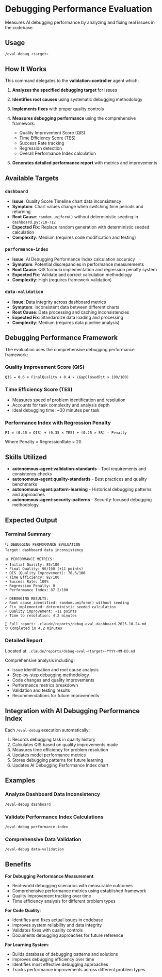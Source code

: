 # Debugging Performance Evaluation

Measures AI debugging performance by analyzing and fixing real issues in the codebase.

## Usage

```bash
/eval-debug <target>
```

## How It Works

This command delegates to the **validation-controller** agent which:

1. **Analyzes the specified debugging target** for issues
2. **Identifies root causes** using systematic debugging methodology
3. **Implements fixes** with proper quality controls
4. **Measures debugging performance** using the comprehensive framework:
   - Quality Improvement Score (QIS)
   - Time Efficiency Score (TES)
   - Success Rate tracking
   - Regression detection
   - Overall Performance Index calculation

5. **Generates detailed performance report** with metrics and improvements

## Available Targets

### `dashboard`
- **Issue**: Quality Score Timeline chart data inconsistency
- **Symptom**: Chart values change when switching time periods and returning
- **Root Cause**: `random.uniform()` without deterministic seeding in `dashboard.py:710-712`
- **Expected Fix**: Replace random generation with deterministic seeded calculation
- **Complexity**: Medium (requires code modification and testing)

### `performance-index`
- **Issue**: AI Debugging Performance Index calculation accuracy
- **Symptom**: Potential discrepancies in performance measurements
- **Root Cause**: QIS formula implementation and regression penalty system
- **Expected Fix**: Validate and correct calculation methodology
- **Complexity**: High (requires framework validation)

### `data-validation`
- **Issue**: Data integrity across dashboard metrics
- **Symptom**: Inconsistent data between different charts
- **Root Cause**: Data processing and caching inconsistencies
- **Expected Fix**: Standardize data loading and processing
- **Complexity**: Medium (requires data pipeline analysis)

## Debugging Performance Framework

The evaluation uses the comprehensive debugging performance framework:

### Quality Improvement Score (QIS)
```
QIS = 0.6 × FinalQuality + 0.4 × (GapClosedPct × 100/100)
```

### Time Efficiency Score (TES)
- Measures speed of problem identification and resolution
- Accounts for task complexity and analysis depth
- Ideal debugging time: ~30 minutes per task

### Performance Index with Regression Penalty
```
PI = (0.40 × QIS) + (0.35 × TES) + (0.25 × SR) − Penalty
```

Where Penalty = RegressionRate × 20

## Skills Utilized

- **autonomous-agent:validation-standards** - Tool requirements and consistency checks
- **autonomous-agent:quality-standards** - Best practices and quality benchmarks
- **autonomous-agent:pattern-learning** - Historical debugging patterns and approaches
- **autonomous-agent:security-patterns** - Security-focused debugging methodology

## Expected Output

### Terminal Summary
```
🔍 DEBUGGING PERFORMANCE EVALUATION
Target: dashboard data inconsistency

📊 PERFORMANCE METRICS:
• Initial Quality: 85/100
• Final Quality: 96/100 (+11 points)
• QIS (Quality Improvement): 78.5/100
• Time Efficiency: 92/100
• Success Rate: 100%
• Regression Penalty: 0
• Performance Index: 87.2/100

⚡ DEBUGGING RESULTS:
✓ Root cause identified: random.uniform() without seeding
✓ Fix implemented: deterministic seeded calculation
✓ Quality improvement: +11 points
✓ Time to resolution: 4.2 minutes

📄 Full report: .claude/reports/debug-eval-dashboard-2025-10-24.md
⏱ Completed in 4.2 minutes
```

### Detailed Report
Located at: `.claude/reports/debug-eval-<target>-YYYY-MM-DD.md`

Comprehensive analysis including:
- Issue identification and root cause analysis
- Step-by-step debugging methodology
- Code changes and quality improvements
- Performance metrics breakdown
- Validation and testing results
- Recommendations for future improvements

## Integration with AI Debugging Performance Index

Each `/eval-debug` execution automatically:
1. Records debugging task in quality history
2. Calculates QIS based on quality improvements made
3. Measures time efficiency for problem resolution
4. Updates model performance metrics
5. Stores debugging patterns for future learning
6. Updates AI Debugging Performance Index chart

## Examples

### Analyze Dashboard Data Inconsistency
```bash
/eval-debug dashboard
```

### Validate Performance Index Calculations
```bash
/eval-debug performance-index
```

### Comprehensive Data Validation
```bash
/eval-debug data-validation
```

## Benefits

**For Debugging Performance Measurement**:
- Real-world debugging scenarios with measurable outcomes
- Comprehensive performance metrics using established framework
- Quality improvement tracking over time
- Time efficiency analysis for different problem types

**For Code Quality**:
- Identifies and fixes actual issues in codebase
- Improves system reliability and data integrity
- Validates fixes with quality controls
- Documents debugging approaches for future reference

**For Learning System**:
- Builds database of debugging patterns and solutions
- Improves debugging efficiency over time
- Identifies most effective debugging approaches
- Tracks performance improvements across different problem types